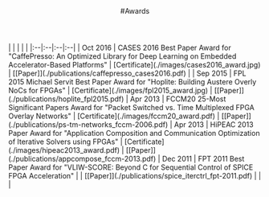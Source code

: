 <div class="wrapper">

<!-- Compilation Instructions
pandoc awards.md -s -c stylesheets/styles.css -o awards.html
-->

<header>
#Awards
</header>
	
<section>
| | | | |
|:--|:--|:--|:--|
| Oct 2016 | CASES 2016 Best Paper Award for "CaffePresso: An Optimized Library for Deep Learning on Embedded Accelerator-Based Platforms" | [Certificate](./images/cases2016_award.jpg) | [[Paper]](./publications/caffepresso_cases2016.pdf) | 
| Sep 2015 | FPL 2015 Michael Servit Best Paper Award for "Hoplite: Building Austere Overly NoCs for FPGAs" | [Certificate](./images/fpl2015_award.jpg) | [[Paper]](./publications/hoplite_fpl2015.pdf) 
| Apr 2013 | FCCM20 25-Most Significant Papers Award for "Packet Switched vs. Time Multiplexed FPGA Overlay Networks" | [Certificate](./images/fccm20_award.pdf) | [[Paper]](./publications/ps-tm-networks_fccm-2006.pdf) 
| Apr 2013 | HiPEAC 2013 Paper Award for "Application Composition and Communication Optimization of Iterative Solvers using FPGAs" | [Certificate](./images/hipeac2013_award.pdf) | [[Paper]](./publications/appcompose_fccm-2013.pdf)
| Dec 2011 | FPT 2011 Best Paper Award for "VLIW-SCORE: Beyond C for Sequential Control of SPICE FPGA Acceleration" | | [[Paper]](./publications/spice_iterctrl_fpt-2011.pdf)
| | |
</section>

</div>
